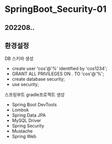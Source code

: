 # SpringBoot_Security-01
## 202208..
## 환경설정
DB 스키마 생성
- create user 'cos'@'%' identified by 'cos1234';
- GRANT ALL PRIVILEGES ON *.* TO 'cos'@'%';
- create database security;
- use security;

스프링부트 gradle프로젝트 생성
- Spring Boot DevTools
- Lombok
- Spring Data JPA
- MySQL Driver
- Spring Security
- Mustache
- Spring Web
